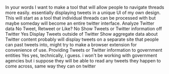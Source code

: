 In your words
I want to make a tool that will allow people to navigate threads more easily. essentially displaying tweets in a unique UI of my own design. This will start as a tool that individual threads can be processed with but maybe someday will become an entire twitter interface.
Analyze Twitter data
No
Tweet, Retweet or Like?
No
Show Tweets or Twitter information off Twitter
Yes
Display Tweets outside of Twitter
Show aggregate data about Twitter content
probably will display tweets on a separate site that people can past tweets into, might try to make a browser extension for convenience of use.
Providing Tweets or Twitter information to government entities
Yes
yes, technically, i guess. i won't be working with government agencies but i suppose they will be able to read any tweets they happen to come across, same way they can on twitter